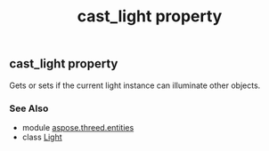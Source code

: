 ﻿---
title: cast_light property
second_title: Aspose.3D for Python via .NET API References
description: 
type: docs
weight: 100
url: /python-net/aspose.threed.entities/light/cast_light/
is_root: false
---

## cast_light property


Gets or sets if the current light instance can illuminate other objects.

### See Also
* module [aspose.threed.entities](../../)
* class [Light](/3d/python-net/aspose.threed.entities/light)
